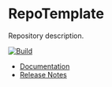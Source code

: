 # RepoTemplate

Repository description.

[![Build](https://github.com/FacilityApi/RepoTemplate/workflows/Build/badge.svg)](https://github.com/FacilityApi/RepoTemplate/actions?query=workflow%3ABuild)

* [Documentation](https://facilityapi.github.io/)
* [Release Notes](ReleaseNotes.md)
